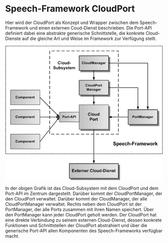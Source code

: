 # Speech-Framework CloudPort

Hier wird der CloudPort als Konzept und Wrapper zwischen dem Speech-Framework und einen externen Coud-Dienst beschrieben. Die Port-API definiert dabei eine abstrakte generische Schnittstelle, die konkrete Cloud-Dienste auf die gleiche Art und Weise im Framework zur Verfügung stellt.


![CloudPort-Architektur](./CloudPort-1.gif)


In der obigen Grafik ist das Cloud-Subsystem mit dem CloudPort und dem Port-API im Zentrum dargestellt. Darüber kommt der CloudPortManager, der den CloudPort verwaltet. Darüber kommt der CloudManager, der alle CloudPortManager verwaltet. Rechts neben dem CloudPort ist der PortManager, der alle Ports zusammen mit ihren Namen speichert. Über den PortManager kann jeder CloudPort geholt werden. Der CloudPort hat eine direkte Verbindung zu seinem externen Cloud-Dienst, dessen konkrete Funktionen und Schnittstellen der CloudPort abstrahiert und über die generische Port-API allen Komponenten des Speech-Frameworks verfügbar macht.

